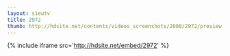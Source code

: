 ```yaml
---
layout: sieutv
title: 2972
thumb: http://hdsite.net/contents/videos_screenshots/2000/2972/preview_360p.mp4.jpg
---
```

{% include iframe src='http://hdsite.net/embed/2972' %}
 
